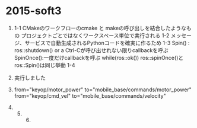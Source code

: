 # 2015-soft3

1) 1-1 CMakeのワークフローのcmake と makeの呼び出しを結合したようなもの プロジェクトごとではなくワークスペース単位で実行される 1-2 メッセージ、サービスで自動生成されるPythonコードを確実に作るため
1-3 Spin() : ros::shutdown() or a Ctrl-Cが呼び出せれない限りcallbackを呼ぶ SpinOnce():一度だけcallbackを呼ぶ while(ros::ok()) ros::spinOnce()とros::Spin()は同じ挙動 
1-4

2) 実行しました 
3) from="keyop/motor_power" to="mobile_base/commands/motor_power" from="keyop/cmd_vel" to="mobile_base/commands/velocity" 
4) 5) 6)
